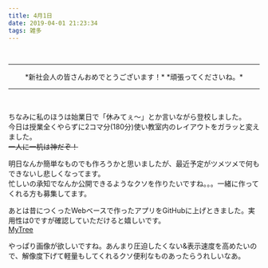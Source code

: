 ```yaml
---
title: 4月1日
date: 2019-04-01 21:23:34
tags: 雑多
---
```

<br>

***
<center>*新社会人の皆さんおめでとうございます！*  
*頑張ってくださいね。*  </center>

***
<br>

ちなみに私のほうは始業日で「休みてぇ～」とか言いながら登校しました。  
今日は授業全くやらずに2コマ分(180分)使い教室内のレイアウトをガラッと変えました。  
~~一人に一机は神だぞ！~~  
  
明日なんか簡単なものでも作ろうかと思いましたが、最近予定がツメツメで何もできないし悲しくなってます。  
忙しいの承知でなんか公開できるようなクソを作りたいですね。。。一緒に作ってくれる方も募集してます。  
  
あとは昔につくったWebベースで作ったアプリをGitHubに上げときました。実用性は0ですが確認していただけると嬉しいです。  
[MyTree](https://github.com/ryatca/MyTree)
  
やっぱり画像が欲しいですね。あんまり圧迫したくない&表示速度を高めたいので、解像度下げて軽量もしてくれるクソ便利なものあったらうれしいなあ。  
